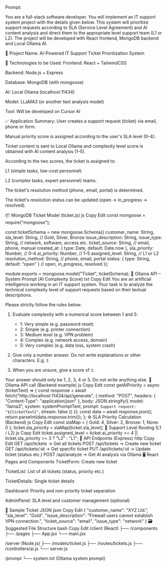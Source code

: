 Prompt:

You are a full-stack software developer. You will implement an IT support system project with the details given below. This system will prioritize support requests according to SLA (Service Level Agreement) and AI content analysis and direct them to the appropriate level support team (L1 or L2). The project will be developed with React frontend, MongoDB backend and Local Ollama AI.

🧱 Project Name:
AI-Powered IT Support Ticket Prioritization System

🔧 Technologies to be Used:
Frontend: React + TailwindCSS

Backend: Node.js + Express

Database: MongoDB (with mongoose)

AI: Local Ollama (localhost:11434)

Model: LLaMA3 (or another text analysis model)

Tool: Will be developed on Cursor AI

✅ Application Summary:
User creates a support request (ticket) via email, phone or form.

Manual priority score is assigned according to the user's SLA level (0–4).

Ticket content is sent to Local Ollama and complexity level score is obtained with AI content analysis (1–5).

According to the two scores, the ticket is assigned to:

L1 (simple tasks, low-cost personnel)

L2 (complex tasks, expert personnel)
teams.

The ticket's resolution method (phone, email, portal) is determined.

The ticket's resolution status can be updated (open → in_progress → resolved).

📦 MongoDB Ticket Model (ticket.js)
js
Copy
Edit
const mongoose = require("mongoose");

const ticketSchema = new mongoose.Schema({
customer_name: String,
sla_level: String, // Gold, Silver, Bronze
issue_description: String,
issue_type: String, // network, software, access etc.
ticket_source: String, // email, phone, manual
created_at: { type: Date, default: Date.now },
sla_priority: Number, // 0–4
ai_priority: Number, // 1–5
assigned_level: String, // L1 or L2
resolution_method: String, // phone, email, portal
status: { type: String, default: "open" } // open, in_progress, resolved
});

module.exports = mongoose.model("Ticket", ticketSchema);
🧠 Ollama API – System Prompt (AI Complexity Score)
txt
Copy
Edit
You are an artificial intelligence working in an IT support system. Your task is to analyze the technical complexity level of support requests based on their textual descriptions.

Please strictly follow the rules below:

1. Evaluate complexity with a numerical score between 1 and 5:

   - 1: Very simple (e.g. password reset)
   - 2: Simple (e.g. printer connection)
   - 3: Medium level (e.g. VPN problem)
   - 4: Complex (e.g. network access, domain)
   - 5: Very complex (e.g. data loss, system crash)

2. Give only a number answer. Do not write explanations or other characters. E.g: `3`

3. When you are unsure, give a score of `3`.

Your answer should only be 1, 2, 3, 4 or 5. Do not write anything else.
🔁 Ollama API call (Backend example)
js
Copy
Edit
const getAIPriority = async (ticketText) => {
const response = await fetch("http://localhost:11434/api/generate", {
method: "POST",
headers: { "Content-Type": "application/json" },
body: JSON.stringify({
model: "llama3",
system: systemPromptText,
prompt: `Support request: "${ticketText}"`,
stream: false
})
});
const data = await response.json();
return parseInt(data.response.trim());
};
⚙️ SLA Priority Calculation (Backend)
js
Copy
Edit
const slaMap = {
Gold: 4,
Silver: 2,
Bronze: 1,
None: 0
};
ticket.sla_priority = slaMap[ticket.sla_level];
🎯 Support Level Routing (L1 / L2)
js
Copy
Edit
ticket.assigned_level = ticket.ai_priority >= 4 || ticket.sla_priority >= 3
? "L2"
: "L1";
🧩 API Endpoints (Express)
http
Copy
Edit
GET /api/tickets → Get all tickets
POST /api/tickets → Create new ticket
GET /api/tickets/:id → Get specific ticket
PUT /api/tickets/:id → Update ticket (status etc.)
POST /api/analyze → Get AI analysis via Ollama
🖥️ React Pages and Components
TicketForm: Create new ticket

TicketList: List of all tickets (status, priority etc.)

TicketDetails: Single ticket details

Dashboard: Priority and non-priority ticket separation

AdminPanel: SLA level and customer management (optional)

🧪 Sample Ticket JSON
json
Copy
Edit
{
"customer_name": "XYZ Ltd.",
"sla_level": "Gold",
"issue_description": "Firewall users cannot establish VPN connection.",
"ticket_source": "email",
"issue_type": "network"
}
🗃️ Suggested File Structure
bash
Copy
Edit
/client (React)
├── /components
├── /pages
├── App.jsx
└── main.jsx

/server (Node.js)
├── /models/ticket.js
├── /routes/tickets.js
├── /controllers/ai.js
└── server.js

/prompt
└── system.txt (Ollama system prompt)
